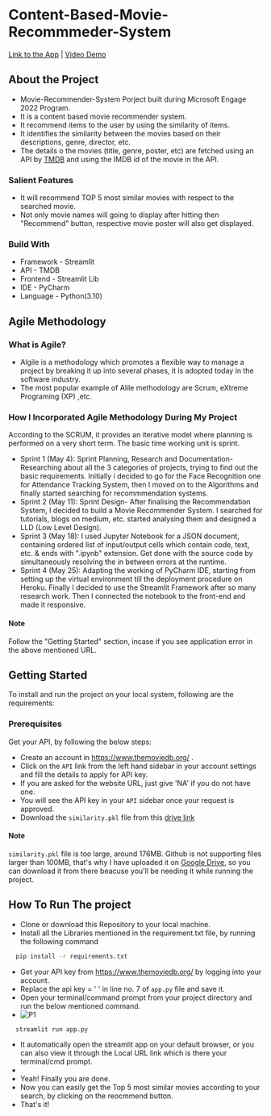 
# Content-Based-Movie-Recommmeder-System
[Link to the App](https://mrs-hg.herokuapp.com/) | [Video Demo](https://youtu.be/CApfJiCorLM)




## About the Project
- Movie-Recommender-System Porject built during Microsoft Engage 2022 Program.
- It is a content based movie recommender system.
- It recommend items to the user by using the similarity of items.
- It identifies the similarity between the movies based on their descriptions, genre, director, etc.
- The details o the movies (title, genre, poster, etc) are fetched using an API by [TMDB](https://www.themoviedb.org/documentation/api) and using the IMDB id of the movie in the API.


### Salient Features
- It will recommend TOP 5 most similar movies with respect to the searched movie.
- Not only movie names will going to display after hitting then "Recommend" button, respective movie poster will also get displayed.
 


### Build With
- Framework - Streamlit 
- API - TMDB
- Frontend - Streamlit Lib
- IDE - PyCharm
- Language - Python(3.10)
## Agile Methodology
### What is Agile?
- Algile is a methodology which promotes a flexible way to manage a project by breaking it up into several phases, it is adopted today in the software industry.
- The most popular example of Alile methodology are Scrum, eXtreme Programing (XP) ,etc.

### How I Incorporated Agile Methodology During My Project
According to the SCRUM, it provides an iterative model where planning is performed on a very short term. The basic time working unit is sprint.

- Sprint 1 (May 4): Sprint Planning, Research and Documentation- Researching about all the 3 categories of projects, trying to find out the basic requirements. Initially i decided to go for the Face Recognition one for Attendance Tracking System, then I moved on to the Algorithms and finally started searching for recommmendation systems.
- Sprint 2 (May 11): Sprint Design- After finalising the Recommendation System, I decided to build a Movie Recommender System. I searched for tutorials, blogs on medium, etc. started analysing them and designed a LLD (Low Level Design).
- Sprint 3 (May 18): I used Jupyter Notebook for a JSON document, containing ordered list of input/output cells which contain code, text, etc. & ends with ".ipynb" extension. Get done with the source code by simultaneously resolving the in between errors at the runtime.
- Sprint 4 (May 25): Adapting the working of PyCharm IDE, starting from setting up the virtual environment till the deployment procedure on Heroku. Finally I decided to use the Streamlit Framework after so many research work. Then I connected the notebook to the front-end and made it responsive.

#### Note
Follow the "Getting Started" section, incase if you see application error in the above mentioned URL.
## Getting Started
To install and run the project on your local system, following are the requirements:




### Prerequisites
Get your API, by following the below steps:

- Create an account in https://www.themoviedb.org/ .
- Click on the ```API``` link from the left hand sidebar in your account settings and fill the details to apply for API key.
- If you are asked for the website URL, just give 'NA' if you do not have one.
- You will see the API key in your ```API``` sidebar once your request is approved.
- Download the ```similarity.pkl``` file from this [drive link](https://drive.google.com/file/d/1FC3fxLN-6P9ehHpIsKtjZ02k0pQySL6p/view?usp=sharing)


#### Note
```similarity.pkl``` file is too large, around 176MB. Github is not supporting files larger than 100MB, that's why I have uploaded it on [Google Drive](https://drive.google.com/file/d/1FC3fxLN-6P9ehHpIsKtjZ02k0pQySL6p/view?usp=sharing), so you can download it from there beacuse you'll be needing it while running the project.


## How To Run The project
- Clone or download this Repository to your local machine.
- Install all the Libraries mentioned in the requirement.txt file, by running the following command
```bash
  pip install -r requirements.txt
```
- Get your API key from https://www.themoviedb.org/ by logging into your account.
- Replace the api key = ' ' in line no. 7 of  ```app.py``` file and save it.
- Open your terminal/command prompt from your project directory and run the below mentioned command.
- ![P1](https://user-images.githubusercontent.com/77922607/170894012-083defb1-e084-41f5-aef5-dfd9b27421c0.png)
```bash
  streamlit run app.py
```
- It automatically open the streamlit app on your default browser, or you can also view it through the Local URL link which is there your terminal/cmd prompt.
- 
- Yeah! Finally you are done.
- Now you can easily get the Top 5 most similar movies according to your search, by clicking on the reocmmend button.
- That's it!
